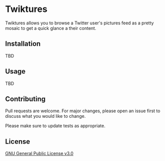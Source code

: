 # Twiktures

Twiktures allows you to browse a Twitter user's pictures feed as a pretty mosaic to get a quick glance a their content.

## Installation

TBD

## Usage

TBD

## Contributing
Pull requests are welcome. For major changes, please open an issue first to discuss what you would like to change.

Please make sure to update tests as appropriate.

## License
[GNU General Public License v3.0](https://choosealicense.com/licenses/gpl-3.0/)
